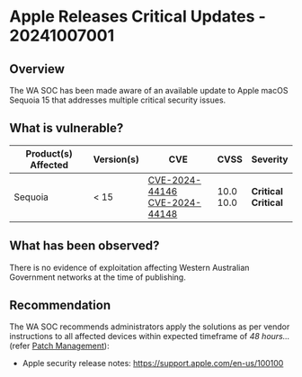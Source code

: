 # Apple Releases Critical Updates - 20241007001
 
## Overview

The WA SOC has been made aware of an available update to Apple macOS Sequoia 15 that addresses multiple critical security issues.

## What is vulnerable?

| Product(s) Affected | Version(s) |CVE | CVSS | Severity |
| --- | --- | --- | --- | --- |
| Sequoia | < 15 | [CVE-2024-44146](https://nvd.nist.gov/vuln/detail/CVE-2024-44146) </br> [CVE-2024-44148](https://nvd.nist.gov/vuln/detail/CVE-2024-44148) | 10.0 <br> 10.0 | **Critical** <br> **Critical** |


## What has been observed?

There is no evidence of exploitation affecting Western Australian Government networks at the time of publishing.

## Recommendation

The WA SOC recommends administrators apply the solutions as per vendor instructions to all affected devices within expected timeframe of *48 hours...* (refer [Patch Management](../guidelines/patch-management.md)):

- Apple security release notes: <https://support.apple.com/en-us/100100>
